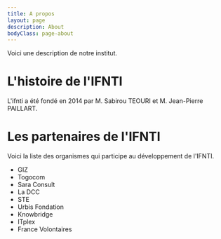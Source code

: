 ```yaml
---
title: A propos
layout: page
description: About
bodyClass: page-about
---
```


Voici une description de notre institut.

# L'histoire de l'IFNTI

L'ifnti a été fondé en 2014 par M. Sabirou TEOURI et M. Jean-Pierre PAILLART.


# Les partenaires de l'IFNTI
Voici la liste des organismes qui participe au développement de l'IFNTI.

- GIZ
- Togocom
- Sara Consult
- La DCC
- STE
- Urbis Fondation
- Knowbridge
- ITplex
- France Volontaires
